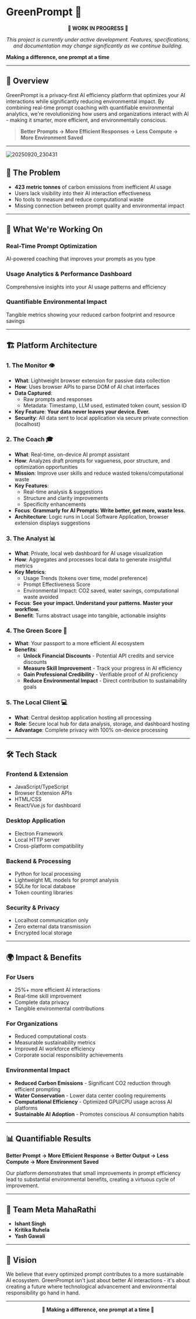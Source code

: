 # GreenPrompt 🌱

<div align="center">
  
  **🚧 WORK IN PROGRESS 🚧**
  
  *This project is currently under active development. Features, specifications, and documentation may change significantly as we continue building.*
  
</div>

**Making a difference, one prompt at a time**

---
## 📖 Overview

GreenPrompt is a privacy-first AI efficiency platform that optimizes your AI interactions while significantly reducing environmental impact. By combining real-time prompt coaching with quantifiable environmental analytics, we're revolutionizing how users and organizations interact with AI - making it smarter, more efficient, and environmentally conscious.

> **Better Prompts → More Efficient Responses → Less Compute → More Environment Saved**

---
![20250920_230431](https://github.com/user-attachments/assets/b1d5c600-add1-43db-bc13-3651c0eea351)

## 🎯 The Problem

- **423 metric tonnes** of carbon emissions from inefficient AI usage
- Users lack visibility into their AI interaction effectiveness
- No tools to measure and reduce computational waste
- Missing connection between prompt quality and environmental impact

---

## 🚀 What We're Working On

### **Real-Time Prompt Optimization**
AI-powered coaching that improves your prompts as you type

### **Usage Analytics & Performance Dashboard**
Comprehensive insights into your AI usage patterns and efficiency

### **Quantifiable Environmental Impact**
Tangible metrics showing your reduced carbon footprint and resource savings

---

## 🏗️ Platform Architecture

### **1. The Monitor** 👁️
- **What**: Lightweight browser extension for passive data collection
- **How**: Uses browser APIs to parse DOM of AI chat interfaces
- **Data Captured**: 
  - Raw prompts and responses
  - Metadata: Timestamp, LLM used, estimated token count, session ID
- **Key Feature**: **Your data never leaves your device. Ever.**
- **Security**: All data sent to local application via secure private connection (localhost)

### **2. The Coach** 🎓
- **What**: Real-time, on-device AI prompt assistant
- **How**: Analyzes draft prompts for vagueness, poor structure, and optimization opportunities
- **Mission**: Improve user skills and reduce wasted tokens/computational waste
- **Key Features**:
  - Real-time analysis & suggestions
  - Structure and clarity improvements
  - Specificity enhancements
- **Focus**: **Grammarly for AI Prompts: Write better, get more, waste less.**
- **Architecture**: Logic runs in Local Software Application, browser extension displays suggestions

### **3. The Analyst** 📊
- **What**: Private, local web dashboard for AI usage visualization
- **How**: Aggregates and processes local data to generate insightful metrics
- **Key Metrics**:
  - Usage Trends (tokens over time, model preference)
  - Prompt Effectiveness Score
  - Environmental Impact: CO2 saved, water savings, computational waste avoided
- **Focus**: **See your impact. Understand your patterns. Master your workflow.**
- **Benefit**: Turns abstract usage into tangible, actionable insights

### **4. The Green Score** 🌟
- **What**: Your passport to a more efficient AI ecosystem
- **Benefits**:
  - **Unlock Financial Discounts** - Potential API credits and service discounts
  - **Measure Skill Improvement** - Track your progress in AI efficiency
  - **Gain Professional Credibility** - Verifiable proof of AI proficiency
  - **Reduce Environmental Impact** - Direct contribution to sustainability goals

### **5. The Local Client** 💻
- **What**: Central desktop application hosting all processing
- **Role**: Secure local hub for data analysis, storage, and dashboard hosting
- **Advantage**: Complete privacy with 100% on-device processing

---

## 🛠️ Tech Stack

### **Frontend & Extension**
- JavaScript/TypeScript
- Browser Extension APIs
- HTML/CSS
- React/Vue.js for dashboard

### **Desktop Application**
- Electron Framework
- Local HTTP server
- Cross-platform compatibility

### **Backend & Processing**
- Python for local processing
- Lightweight ML models for prompt analysis
- SQLite for local database
- Token counting libraries

### **Security & Privacy**
- Localhost communication only
- Zero external data transmission
- Encrypted local storage

---

## 🌍 Impact & Benefits

### **For Users**
- 25%+ more efficient AI interactions
- Real-time skill improvement
- Complete data privacy
- Tangible environmental contributions

### **For Organizations**
- Reduced computational costs
- Measurable sustainability metrics
- Improved AI workforce efficiency
- Corporate social responsibility achievements

### **Environmental Impact**
- **Reduced Carbon Emissions** - Significant CO2 reduction through efficient prompting
- **Water Conservation** - Lower data center cooling requirements
- **Computational Efficiency** - Optimized GPU/CPU usage across AI platforms
- **Sustainable AI Adoption** - Promotes conscious AI consumption habits

---

## 📊 Quantifiable Results

**Better Prompt → More Efficient Response → Better Output → Less Compute → More Environment Saved**

Our platform demonstrates that small improvements in prompt efficiency lead to substantial environmental benefits, creating a virtuous cycle of improvement.

---

## 👥 Team Meta MahaRathi

- **Ishant Singh**
- **Kritika Ruhela** 
- **Yash Gawali**

---

## 🎯 Vision

We believe that every optimized prompt contributes to a more sustainable AI ecosystem. GreenPrompt isn't just about better AI interactions - it's about creating a future where technological advancement and environmental responsibility go hand in hand.

---

<div align="center">

**💚 Making a difference, one prompt at a time 💚**

</div>
